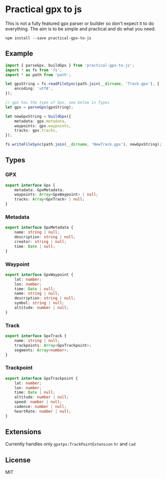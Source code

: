 # Practical gpx to js

This is not a fully featured gpx parser or builder so don't expect it to do everything. The aim is to be simple and practical and do what you need.

`npm install --save practical-gpx-to-js`

## Example

```ts
import { parseGpx, buildGpx } from 'practical-gpx-to-js';
import * as fs from 'fs';
import * as path from 'path';

let gpxString = fs.readFileSync(path.join(__dirname, 'Track.gpx'), {
	encoding: 'utf8',
});

// gpx has the type of Gpx, see below in Types
let gpx = parseGpx(gpxString);

let newGpxString = buildGpx({
	metadata: gpx.metadata,
	waypoints: gpx.waypoints,
	tracks: gpx.tracks,
});

fs.writeFileSync(path.join(__dirname, 'NewTrack.gpx'), newGpxString);
```

## Types

### GPX

```ts
export interface Gpx {
	metadata: GpxMetadata;
	waypoints: Array<GpxWaypoint> | null;
	tracks: Array<GpxTrack> | null;
}
```

### Metadata

```ts
export interface GpxMetadata {
	name: string | null;
	description: string | null;
	creator: string | null;
	time: Date | null;
}
```

### Waypoint

```ts
export interface GpxWaypoint {
	lat: number;
	lon: number;
	time: Date | null;
	name: string | null;
	description: string | null;
	symbol: string | null;
	altitude: number | null;
}
```

### Track

```ts
export interface GpxTrack {
	name: string | null;
	trackpoints: Array<GpxTrackpoint>;
	segments: Array<number>;
}
```

### Trackpoint

```ts
export interface GpxTrackpoint {
	lat: number;
	lon: number;
	time: Date | null;
	altitude: number | null;
	speed: number | null;
	cadence: number | null;
	heartRate: number | null;
}
```

## Extensions

Currently handles only `gpxtpx:TrackPointExtension` `hr` and `cad`

## License

MIT
